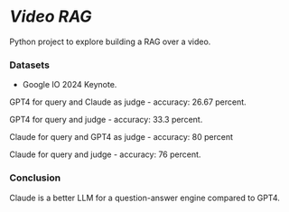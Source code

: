 # ***Video RAG***


Python project to explore building a RAG over a video.


### Datasets

- Google IO 2024 Keynote.

GPT4 for query and Claude as judge - accuracy: 26.67 percent.

GPT4 for query and judge - accuracy: 33.3 percent.

Claude for query and GPT4 as judge - accuracy: 80 percent

Claude for query and judge - accuracy: 76 percent.


### Conclusion

Claude is a better LLM for a question-answer engine compared to GPT4.


